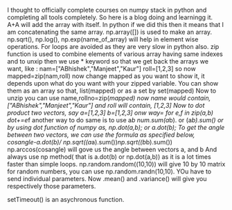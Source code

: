 I thought to officially complete courses on numpy stack in python and completing all tools completely.
So here is a blog doing and learningg it.
A+A will add the array with itself.
In python if we did this then it means that I am concatenating the same array.
np.array([]) is used to make an array.
np.sqrt(), np.log(), np.exp(name_of_array) will help in element wise operations.
For loops are avoided as they are very slow in python also.
zip function is used to combine elements of various array having same indexes and to unxip then we use * keyword so that we get back the arrays we want, like :
nam=["ABhishek","Manjeet","Kaur"]
roll=[1,2,3]
so now 
mapped=zip(nam,roll)
now change mapped as you want to show it, it depends upon what do you want with your zipped variable.
You can show them as an array so that,
list(mapped) or as a set by set(mapped) Now to unzip you can use
name,rollno=zip(*mapped)
now name would contain,
["ABhishek","Manjeet","Kaur"]
and roll will contain,
[1,2,3]
Now to dot product two vectors, say
a=[1,2,3]
b=[1,2,3]
onw way= for e,f in zip(a,b)
dot+=e*f
another way to do same is to use a*b num.sum(a*b). or (a*b).sum()
or by using dot function of numpy as,
np.dot(a,b);
or a.dot(b);
To get the angle between two vectors, we can use the formula as specified below,
cosangle-a.dot(b)/ np.sqrt((a*a).sum())*np.sqrt((b*b).sum())
np.arccos(cosangle) will gove us the angle between vectors a, and b
And always use np method( that is a.dot(b) or np.dot(a,b)) as it is a lot times faster than simple loops.
np.random.random((10,10)) will give 10 by 10 matrix
for random numbers, you can use np.random.randn(10,10). YOu have to send individual parameters.
Now .mean() and .variance() will give you respectively those parameters.

setTimeout() is an asychronous function.

